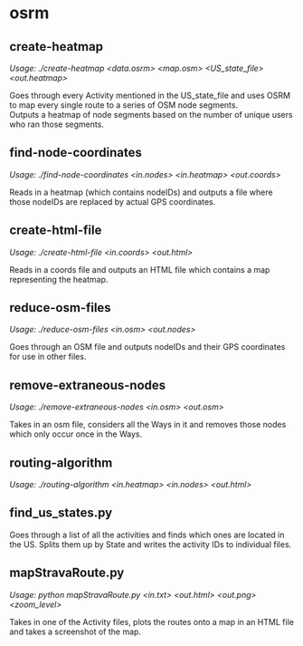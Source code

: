 # osrm

## create-heatmap

_Usage: ./create-heatmap <data.osrm> <map.osm> <US\_state\_file> <out.heatmap>_

Goes through every Activity mentioned in the US\_state\_file and uses OSRM
to map every single route to a series of OSM node segments.  
Outputs a heatmap of node segments based on the number of unique users who
ran those segments.

## find-node-coordinates

_Usage: ./find-node-coordinates <in.nodes> <in.heatmap> <out.coords>_

Reads in a heatmap (which contains nodeIDs) and outputs a file where those
nodeIDs are replaced by actual GPS coordinates.

## create-html-file

_Usage: ./create-html-file <in.coords> <out.html>_

Reads in a coords file and outputs an HTML file which contains a map representing
the heatmap.

## reduce-osm-files

_Usage: ./reduce-osm-files <in.osm> <out.nodes>_

Goes through an OSM file and outputs nodeIDs and their GPS coordinates for
use in other files.

## remove-extraneous-nodes

_Usage: ./remove-extraneous-nodes <in.osm> <out.osm>_

Takes in an osm file, considers all the Ways in it and removes those nodes
which only occur once in the Ways.

## routing-algorithm

_Usage: ./routing-algorithm <in.heatmap> <in.nodes> <out.html>_

## find\_us\_states.py

Goes through a list of all the activities and finds which ones are located in the US.
Splits them up by State and writes the activity IDs to individual files.

## mapStravaRoute.py

_Usage: python mapStravaRoute.py <in.txt> <out.html> <out.png> <zoom\_level>_

Takes in one of the Activity files, plots the routes onto a map in an HTML file and
takes a screenshot of the map.

